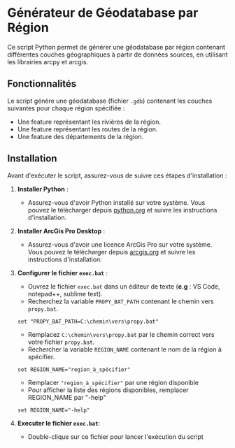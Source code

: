 # Générateur de Géodatabase par Région

Ce script Python permet de générer une géodatabase par région contenant différentes couches géographiques à partir de données sources, en utilisant les librairies arcpy et arcgis.

## Fonctionnalités

Le script génère une géodatabase (fichier `.gdb`) contenant les couches suivantes pour chaque région spécifiée :
- Une feature représentant les rivières de la région.
- Une feature représentant les routes de la région.
- Une feature des départements de la région.

## Installation

Avant d'exécuter le script, assurez-vous de suivre ces étapes d'installation :

1. **Installer Python** :
    - Assurez-vous d'avoir Python installé sur votre système. Vous pouvez le télécharger depuis [python.org](https://www.python.org/downloads/) et suivre les instructions d'installation.

2. **Installer ArcGis Pro Desktop** :
    - Assurez-vous d'avoir une licence ArcGis Pro sur votre système. Vous pouvez le télécharger depuis [arcgis.org](https://pro.arcgis.com/fr/pro-app/latest/get-started/get-started.htm) et suivre les instructions d'installation:

3. **Configurer le fichier `exec.bat`** :
    - Ouvrez le fichier `exec.bat` dans un éditeur de texte (**e.g** : VS Code, notepad++, sublime text).
    - Recherchez la variable `PROPY_BAT_PATH` contenant le chemin vers `propy.bat`.
    ```batch
    set "PROPY_BAT_PATH=C:\chemin\vers\propy.bat"
    ```
    - Remplacez `C:\chemin\vers\propy.bat` par le chemin correct vers votre fichier `propy.bat`.
    - Rechercher la variable `REGION_NAME` contenant le nom de la région à spécifier.
    ```batch
    set REGION_NAME="region_à_spécifier"
    ```
    - Remplacer `"region_à_spécifier"` par une région disponible
    - Pour afficher la liste des régions disponibles, remplacer REGION_NAME par "-help"
    ```batch
    set REGION_NAME="-help"
    ```
4. **Executer le fichier `exec.bat`**: 
    - Double-clique sur ce fichier pour lancer l'exécution du script
